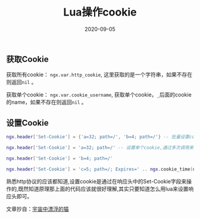 ﻿---
layout: post
title: Lua操作cookie
date: '2020-09-05'
categories: 服务器
---

## 获取Cookie

获取所有cookie： `ngx.var.http_cookie`,  这里获取的是一个字符串，如果不存在则返回`nil` 。

获取单个cookie： `ngx.var.cookie_username`, 获取单个cookie，`_`后面的cookie的name，如果不存在则返回`nil` 。

## 设置Cookie

``` lua
ngx.header['Set-Cookie'] = {'a=32; path=/', 'b=4; path=/'} -- 批量设置cookie

ngx.header['Set-Cookie'] = 'a=32; path=/' -- 设置单个cookie,通过多次调用来设置多个值

ngx.header['Set-Cookie'] = 'b=4; path=/'

ngx.header['Set-Cookie'] = 'c=5; path=/; Expires=' .. ngx.cookie_time(ngx.time() + 60 * 30) -- 设置Cookie过期时间为30分钟
```

熟悉http协议的应该都知道,设置cookie是通过在响应头中的Set-Cookie字段来操作的,既然知道原理那上面的代码应该就很好理解,其实只要知道怎么用lua来设置响应头即可。

文章抄自：[宇宙中漂浮的猫](https://www.cnblogs.com/zhengyionline/p/10364408.html)